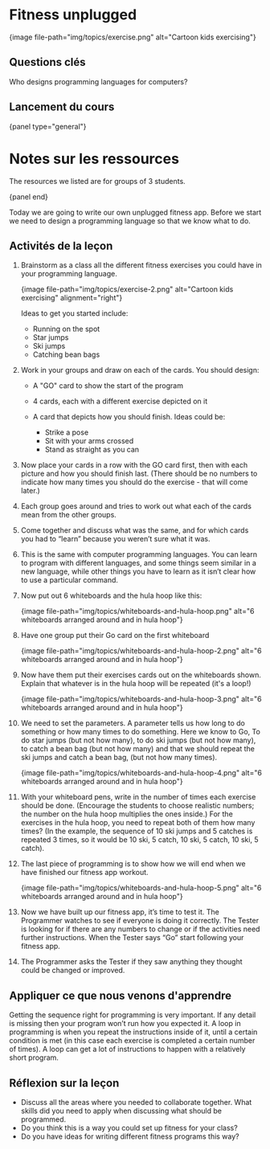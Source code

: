 # Fitness unplugged

{image file-path="img/topics/exercise.png" alt="Cartoon kids exercising"}

## Questions clés

Who designs programming languages for computers?

## Lancement du cours

{panel type="general"}

# Notes sur les ressources

The resources we listed are for groups of 3 students.

{panel end}

Today we are going to write our own unplugged fitness app. Before we start we need to design a programming language so that we know what to do.

## Activités de la leçon

1. Brainstorm as a class all the different fitness exercises you could have in your programming language.
    
    {image file-path="img/topics/exercise-2.png" alt="Cartoon kids exercising" alignment="right"}
    
    Ideas to get you started include:
    
    - Running on the spot
    - Star jumps
    - Ski jumps
    - Catching bean bags

2. Work in your groups and draw on each of the cards. You should design:
    
    - A "GO" card to show the start of the program
    - 4 cards, each with a different exercise depicted on it
    - A card that depicts how you should finish. Ideas could be:
        
        - Strike a pose
        - Sit with your arms crossed
        - Stand as straight as you can

3. Now place your cards in a row with the GO card first, then with each picture and how you should finish last. (There should be no numbers to indicate how many times you should do the exercise - that will come later.)

4. Each group goes around and tries to work out what each of the cards mean from the other groups.

5. Come together and discuss what was the same, and for which cards you had to “learn” because you weren’t sure what it was.

6. This is the same with computer programming languages. You can learn to program with different languages, and some things seem similar in a new language, while other things you have to learn as it isn’t clear how to use a particular command.

7. Now put out 6 whiteboards and the hula hoop like this:
    
    {image file-path="img/topics/whiteboards-and-hula-hoop.png" alt="6 whiteboards arranged around and in hula hoop"}

8. Have one group put their Go card on the first whiteboard
    
    {image file-path="img/topics/whiteboards-and-hula-hoop-2.png" alt="6 whiteboards arranged around and in hula hoop"}

9. Now have them put their exercises cards out on the whiteboards shown. Explain that whatever is in the hula hoop will be repeated (it's a loop!)
    
    {image file-path="img/topics/whiteboards-and-hula-hoop-3.png" alt="6 whiteboards arranged around and in hula hoop"}

10. We need to set the parameters. A parameter tells us how long to do something or how many times to do something. Here we know to Go, To do star jumps (but not how many), to do ski jumps (but not how many), to catch a bean bag (but not how many) and that we should repeat the ski jumps and catch a bean bag, (but not how many times).
    
    {image file-path="img/topics/whiteboards-and-hula-hoop-4.png" alt="6 whiteboards arranged around and in hula hoop"}

11. With your whiteboard pens, write in the number of times each exercise should be done. (Encourage the students to choose realistic numbers; the number on the hula hoop multiplies the ones inside.) For the exercises in the hula hoop, you need to repeat both of them how many times? (In the example, the sequence of 10 ski jumps and 5 catches is repeated 3 times, so it would be 10 ski, 5 catch, 10 ski, 5 catch, 10 ski, 5 catch).

12. The last piece of programming is to show how we will end when we have finished our fitness app workout.
    
    {image file-path="img/topics/whiteboards-and-hula-hoop-5.png" alt="6 whiteboards arranged around and in hula hoop"}

13. Now we have built up our fitness app, it’s time to test it. The Programmer watches to see if everyone is doing it correctly. The Tester is looking for if there are any numbers to change or if the activities need further instructions. When the Tester says “Go” start following your fitness app.

14. The Programmer asks the Tester if they saw anything they thought could be changed or improved.

## Appliquer ce que nous venons d'apprendre

Getting the sequence right for programming is very important. If any detail is missing then your program won’t run how you expected it. A loop in programming is when you repeat the instructions inside of it, until a certain condition is met (in this case each exercise is completed a certain number of times). A loop can get a lot of instructions to happen with a relatively short program.

## Réflexion sur la leçon

- Discuss all the areas where you needed to collaborate together. What skills did you need to apply when discussing what should be programmed. 
- Do you think this is a way you could set up fitness for your class?
- Do you have ideas for writing different fitness programs this way?
